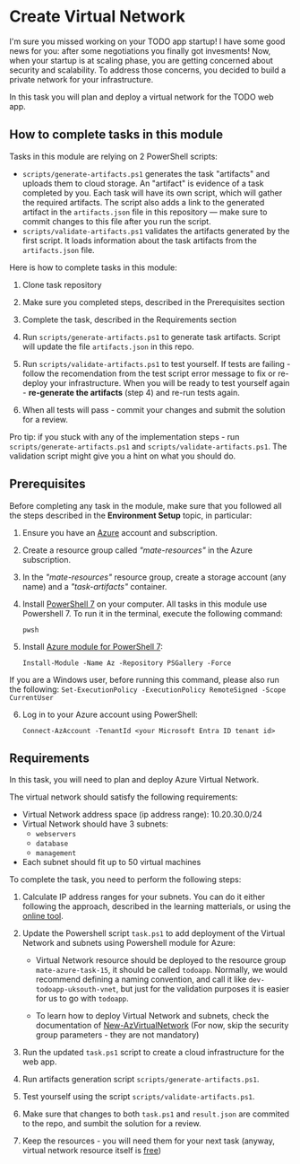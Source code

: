 # Create Virtual Network

I'm sure you missed working on your TODO app startup! I have some good news for you: after some negotiations you finally got invesments! Now, when your startup is at scaling phase, you are getting concerned about security and scalability. To address those concerns, you decided to build a private network for your infrastructure. 

In this task you will plan and deploy a virtual network for the TODO web app. 

## How to complete tasks in this module 

Tasks in this module are relying on 2 PowerShell scripts: 

- `scripts/generate-artifacts.ps1` generates the task "artifacts" and uploads them to cloud storage. An "artifact" is evidence of a task completed by you. Each task will have its own script, which will gather the required artifacts. The script also adds a link to the generated artifact in the `artifacts.json` file in this repository — make sure to commit changes to this file after you run the script. 
- `scripts/validate-artifacts.ps1` validates the artifacts generated by the first script. It loads information about the task artifacts from the `artifacts.json` file.

Here is how to complete tasks in this module:

1. Clone task repository

2. Make sure you completed steps, described in the Prerequisites section

3. Complete the task, described in the Requirements section 

4. Run `scripts/generate-artifacts.ps1` to generate task artifacts. Script will update the file `artifacts.json` in this repo. 

5. Run `scripts/validate-artifacts.ps1` to test yourself. If tests are failing - follow the recomendation from the test script error message to fix or re-deploy your infrastructure. When you will be ready to test yourself again - **re-generate the artifacts** (step 4) and re-run tests again. 

6. When all tests will pass - commit your changes and submit the solution for a review. 

Pro tip: if you stuck with any of the implementation steps - run `scripts/generate-artifacts.ps1` and `scripts/validate-artifacts.ps1`. The validation script might give you a hint on what you should do.  

## Prerequisites

Before completing any task in the module, make sure that you followed all the steps described in the **Environment Setup** topic, in particular: 

1. Ensure you have an [Azure](https://azure.microsoft.com/en-us/free/) account and subscription.

2. Create a resource group called *"mate-resources"* in the Azure subscription.

3. In the *"mate-resources"* resource group, create a storage account (any name) and a *"task-artifacts"* container.

4. Install [PowerShell 7](https://learn.microsoft.com/en-us/powershell/scripting/install/installing-powershell?view=powershell-7.4) on your computer. All tasks in this module use Powershell 7. To run it in the terminal, execute the following command: 
    ```
    pwsh
    ```

5. Install [Azure module for PowerShell 7](https://learn.microsoft.com/en-us/powershell/azure/install-azure-powershell?view=azps-11.3.0): 
    ```
    Install-Module -Name Az -Repository PSGallery -Force
    ```
If you are a Windows user, before running this command, please also run the following: 
    ```
    Set-ExecutionPolicy -ExecutionPolicy RemoteSigned -Scope CurrentUser
    ```

6. Log in to your Azure account using PowerShell:
    ```
    Connect-AzAccount -TenantId <your Microsoft Entra ID tenant id>
    ```

## Requirements

In this task, you will need to plan and deploy Azure Virtual Network. 

The virtual network should satisfy the following requirements: 
- Virtual Network address space (ip address range): 10.20.30.0/24
- Virtual Network should have 3 subnets: 
    - `webservers`
    - `database`
    - `management`
- Each subnet should fit up to 50 virtual machines

To complete the task, you need to perform the following steps: 

1. Calculate IP address ranges for your subnets. You can do it either following the approach, described in the learning matterials, or using the [online tool](https://www.davidc.net/sites/default/subnets/subnets.html). 

2. Update the Powershell script `task.ps1` to add deployment of the Virtual Network and subnets using Powershell module for Azure: 

    - Virtual Network resource should be deployed to the resource group `mate-azure-task-15`, it should be called `todoapp`. Normally, we would recommend defining a naming convention, and call it like `dev-todoapp-uksouth-vnet`, but just for the validation purposes it is easier for us to go with `todoapp`. 

    - To learn how to deploy Virtual Network and subnets, check the documentation of [New-AzVirtualNetwork](https://learn.microsoft.com/en-us/powershell/module/az.network/new-azvirtualnetwork?view=azps-12.1.0#example-3-create-a-virtual-network-with-a-subnet-referencing-a-network-security-group) (For now, skip the security group parameters - they are not mandatory)

2. Run the updated `task.ps1` script to create a cloud infrastructure for the web app. 

3. Run artifacts generation script `scripts/generate-artifacts.ps1`.

4. Test yourself using the script `scripts/validate-artifacts.ps1`.

5. Make sure that changes to both `task.ps1` and `result.json` are commited to the repo, and sumbit the solution for a review. 

8. Keep the resources - you will need them for your next task (anyway, virtual network resource itself is [free](https://azure.microsoft.com/en-us/pricing/details/virtual-network/)) 
